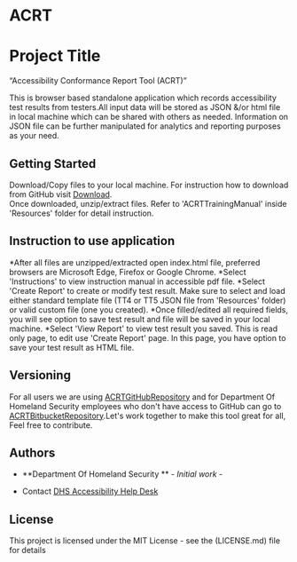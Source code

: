 # ACRT
# Project Title
“Accessibility Conformance Report Tool (ACRT)” 

This is browser based standalone application which records accessibility test results from testers.All input data will be stored as JSON &/or html file in local machine which can be shared with others as needed. Information on JSON file can be further manipulated for analytics and reporting purposes as your need. 

## Getting Started
Download/Copy files to your local machine. For instruction how to download from GitHub visit [Download](https://www.wikihow.com/Download-a-GitHub-Folder ).  
Once downloaded, unzip/extract files. 
Refer to 'ACRTTrainingManual' inside 'Resources' folder for detail instruction. 


## Instruction to use application
*After all files are unzipped/extracted open index.html file, preferred browsers are Microsoft Edge, Firefox or Google Chrome.
*Select 'Instructions' to view instruction manual in accessible pdf file.
*Select 'Create Report' to create or modify test result. Make sure to select and load either standard template file (TT4 or TT5 JSON file from 'Resources' folder) or valid custom file (one you created).
*Once filled/edited all required fields, you will see option to save test result and file will be saved in your local machine. 
*Select 'View Report' to view test result you saved. This is read only page, to edit use 'Create Report' page. In this page, you have option to save your test result as HTML file.


## Versioning
For all users we are using [ACRTGitHubRepository](https://github.com/Section508Coordinators/ACRT ) and for Department Of Homeland Security employees who don't have access to GitHub can go to [ACRTBitbucketRepository](https://maestro.dhs.gov/stash/projects/APPDEV/repos/acrt/browse/acrt).Let's work together to make this tool great for all, Feel free to contribute. 

## Authors

* **Department Of Homeland Security ** - *Initial work* - 


* Contact
[DHS Accessibility Help Desk](mailto:accessibility@hq.dhs.gov?subject=ACRT%20feedback)


## License

This project is licensed under the MIT License - see the (LICENSE.md) file for details

